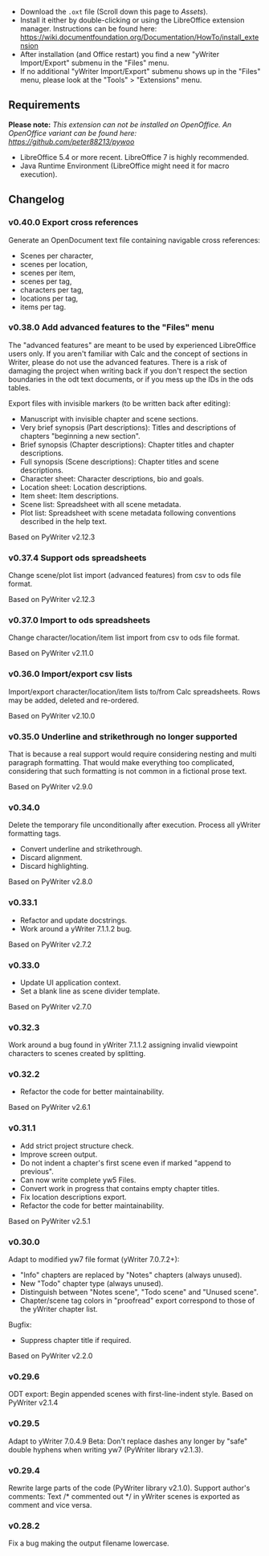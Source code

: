 * Download the `.oxt` file (Scroll down this page to _Assets_).
* Install it either by double-clicking or using the LibreOffice extension manager. Instructions can be found here: https://wiki.documentfoundation.org/Documentation/HowTo/install_extension
* After installation (and Office restart) you find a new "yWriter Import/Export" submenu in the "Files" menu.
* If no additional "yWriter Import/Export" submenu shows up in the "Files" menu, please look at the "Tools" > "Extensions" menu.

## Requirements
 
__Please note:__  _This extension can not be installed on OpenOffice. An OpenOffice variant can be found here: https://github.com/peter88213/pywoo_

* LibreOffice 5.4 or more recent. LibreOffice 7 is highly recommended.
* Java Runtime Environment (LibreOffice might need it for macro execution).

## Changelog

### v0.40.0 Export cross references

Generate an OpenDocument text file containing navigable cross references:

* Scenes per character,
* scenes per location,
* scenes per item,
* scenes per tag, 
* characters per tag, 
* locations per tag, 
* items per tag.


### v0.38.0 Add advanced features to the "Files" menu

The "advanced features" are meant to be used by experienced LibreOffice users only. If you aren't familiar with Calc and the concept of sections in Writer, please do not use the advanced features. There is a risk of damaging the project when writing back if you don't respect the section boundaries in the odt text documents, or if you mess up the IDs in the ods tables.

Export files with invisible markers (to be written back after editing):

* Manuscript with invisible chapter and scene sections.
* Very brief synopsis (Part descriptions): Titles and descriptions of chapters "beginning a new section".
* Brief synopsis (Chapter descriptions): Chapter titles and chapter descriptions.
* Full synopsis (Scene descriptions): Chapter titles and scene descriptions.
* Character sheet: Character descriptions, bio and goals.
* Location sheet: Location descriptions.
* Item sheet: Item descriptions.
* Scene list: Spreadsheet with all scene metadata.
* Plot list: Spreadsheet with scene metadata following conventions described in the help text.

Based on PyWriter v2.12.3

### v0.37.4 Support ods spreadsheets

Change scene/plot list import (advanced features) from csv to ods file format.

Based on PyWriter v2.12.3

### v0.37.0 Import to ods spreadsheets

Change character/location/item list import from csv to ods file format.

Based on PyWriter v2.11.0

### v0.36.0 Import/export csv lists

Import/export character/location/item lists to/from Calc spreadsheets. Rows may be added, deleted and re-ordered.

Based on PyWriter v2.10.0

### v0.35.0 Underline and strikethrough no longer supported

That is because a real support would require considering nesting and multi paragraph formatting. That would make everything too complicated, considering that such formatting is not common in a fictional prose text.

Based on PyWriter v2.9.0

### v0.34.0

Delete the temporary file unconditionally after execution.
Process all yWriter formatting tags.
* Convert underline and strikethrough.
* Discard alignment.
* Discard highlighting.

Based on PyWriter v2.8.0

### v0.33.1

* Refactor and update docstrings.
* Work around a yWriter 7.1.1.2 bug.

Based on PyWriter v2.7.2

### v0.33.0

* Update UI application context.
* Set a blank line as scene divider template.

Based on PyWriter v2.7.0

### v0.32.3

Work around a bug found in yWriter 7.1.1.2 assigning invalid viewpoint
characters to scenes created by splitting.

### v0.32.2

* Refactor the code for better maintainability.

Based on PyWriter v2.6.1

### v0.31.1

* Add strict project structure check.
* Improve screen output.
* Do not indent a chapter's first scene even if marked "append to previous".
* Can now write complete yw5 Files.
* Convert work in progress that contains empty chapter titles.
* Fix location descriptions export.
* Refactor the code for better maintainability.

Based on PyWriter v2.5.1

### v0.30.0

Adapt to modified yw7 file format (yWriter 7.0.7.2+):
* "Info" chapters are replaced by "Notes" chapters (always unused).
* New "Todo" chapter type (always unused).
* Distinguish between "Notes scene", "Todo scene" and "Unused scene".
* Chapter/scene tag colors in "proofread" export correspond to those of
the yWriter chapter list.

Bugfix:
* Suppress chapter title if required.

Based on PyWriter v2.2.0

### v0.29.6

ODT export: Begin appended scenes with first-line-indent style.
Based on PyWriter v2.1.4

### v0.29.5

Adapt to yWriter 7.0.4.9 Beta: Don't replace dashes any longer by "safe" double hyphens when writing yw7 (PyWriter library v2.1.3).

### v0.29.4

Rewrite large parts of the code (PyWriter library v2.1.0).
Support author's comments: Text /* commented out */ in yWriter scenes is
exported as comment and vice versa.

### v0.28.2

Fix a bug making the output filename lowercase.